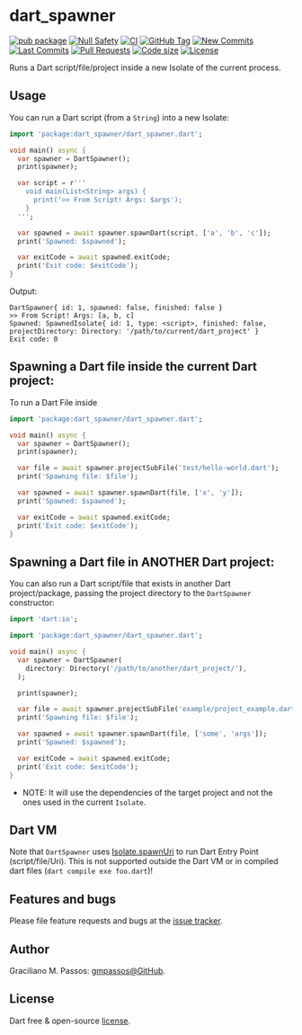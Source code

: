 # dart_spawner

[![pub package](https://img.shields.io/pub/v/dart_spawner.svg?logo=dart&logoColor=00b9fc)](https://pub.dartlang.org/packages/dart_spawner)
[![Null Safety](https://img.shields.io/badge/null-safety-brightgreen)](https://dart.dev/null-safety)
[![CI](https://img.shields.io/github/workflow/status/gmpassos/dart_spawner/Dart%20CI/master?logo=github-actions&logoColor=white)](https://github.com/gmpassos/dart_spawner/actions)
[![GitHub Tag](https://img.shields.io/github/v/tag/gmpassos/dart_spawner?logo=git&logoColor=white)](https://github.com/gmpassos/dart_spawner/releases)
[![New Commits](https://img.shields.io/github/commits-since/gmpassos/dart_spawner/latest?logo=git&logoColor=white)](https://github.com/gmpassos/dart_spawner/network)
[![Last Commits](https://img.shields.io/github/last-commit/gmpassos/dart_spawner?logo=git&logoColor=white)](https://github.com/gmpassos/dart_spawner/commits/master)
[![Pull Requests](https://img.shields.io/github/issues-pr/gmpassos/dart_spawner?logo=github&logoColor=white)](https://github.com/gmpassos/dart_spawner/pulls)
[![Code size](https://img.shields.io/github/languages/code-size/gmpassos/dart_spawner?logo=github&logoColor=white)](https://github.com/gmpassos/dart_spawner)
[![License](https://img.shields.io/github/license/gmpassos/dart_spawner?logo=open-source-initiative&logoColor=green)](https://github.com/gmpassos/dart_spawner/blob/master/LICENSE)

Runs a Dart script/file/project inside a new Isolate of the current process.

## Usage

You can run a Dart script (from a `String`) into a new Isolate:

```dart
import 'package:dart_spawner/dart_spawner.dart';

void main() async {
  var spawner = DartSpawner();
  print(spawner);

  var script = r'''
    void main(List<String> args) {
      print('>> From Script! Args: $args');
    }
  ''';

  var spawned = await spawner.spawnDart(script, ['a', 'b', 'c']);
  print('Spawned: $spawned');

  var exitCode = await spawned.exitCode;
  print('Exit code: $exitCode');
}
```

Output:

```text
DartSpawner{ id: 1, spawned: false, finished: false }
>> From Script! Args: [a, b, c]
Spawned: SpawnedIsolate{ id: 1, type: <script>, finished: false, projectDirectory: Directory: '/path/to/current/dart_project' }
Exit code: 0
```

## Spawning a Dart file inside the current Dart project:

To run a Dart File inside

```dart
import 'package:dart_spawner/dart_spawner.dart';

void main() async {
  var spawner = DartSpawner();
  print(spawner);

  var file = await spawner.projectSubFile('test/hello-world.dart');
  print('Spawning file: $file');

  var spawned = await spawner.spawnDart(file, ['x', 'y']);
  print('Spawned: $spawned');

  var exitCode = await spawned.exitCode;
  print('Exit code: $exitCode');
}

```

## Spawning a Dart file in ANOTHER Dart project:

You can also run a Dart script/file that exists in another Dart project/package,
passing the project directory to the `DartSpawner` constructor:

```dart
import 'dart:io';

import 'package:dart_spawner/dart_spawner.dart';

void main() async {
  var spawner = DartSpawner(
    directory: Directory('/path/to/another/dart_project/'),
  );

  print(spawner);

  var file = await spawner.projectSubFile('example/project_example.dart');
  print('Spawning file: $file');

  var spawned = await spawner.spawnDart(file, ['some', 'args']);
  print('Spawned: $spawned');

  var exitCode = await spawned.exitCode;
  print('Exit code: $exitCode');
}
```

- NOTE: It will use the dependencies of the target project and not the ones used in the current `Isolate`.

## Dart VM

Note that `DartSpawner` uses [Isolate.spawnUri][isolate_spawnUri]
to run Dart Entry Point (script/file/Uri). This is not supported outside the Dart VM
or in compiled dart files (`dart compile exe foo.dart`)!

[isolate_spawnUri]: https://api.dart.dev/stable/2.13.4/dart-isolate/Isolate/spawnUri.html

## Features and bugs

Please file feature requests and bugs at the [issue tracker][tracker].

[tracker]: https://github.com/gmpassos/dart_spawner/issues

## Author

Graciliano M. Passos: [gmpassos@GitHub][github].

[github]: https://github.com/gmpassos

## License

Dart free & open-source [license](https://github.com/dart-lang/stagehand/blob/master/LICENSE).
